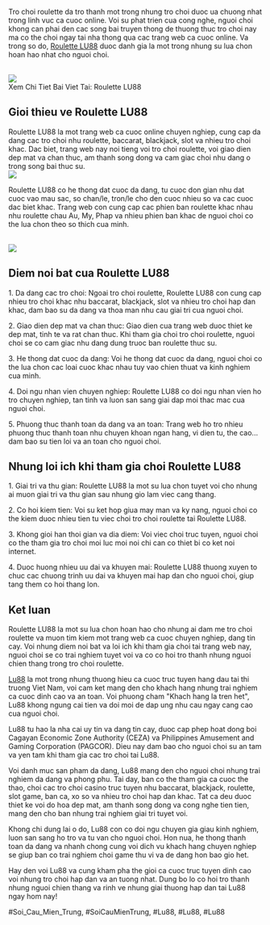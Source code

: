 <p>Tro choi roulette da tro thanh mot trong nhung tro choi duoc ua chuong nhat trong linh vuc ca cuoc online. Voi su phat trien cua cong nghe, nguoi choi khong can phai den cac song bai truyen thong de thuong thuc tro choi nay ma co the choi ngay tai nha thong qua cac trang web ca cuoc online. Va trong so do, <a href="https://lu88.love/roulette/">Roulette LU88</a> duoc danh gia la mot trong nhung su lua chon hoan hao nhat cho nguoi choi.</p><br><img src="https://lu88.love/wp-content/uploads/2025/03/kham-pha-nhanh-ve-vong-quay-roulette.webp"></br>
Xem Chi Tiet Bai Viet Tai: Roulette LU88<h2>Gioi thieu ve Roulette LU88</h2><p>Roulette LU88 la mot trang web ca cuoc online chuyen nghiep, cung cap da dang cac tro choi nhu roulette, baccarat, blackjack, slot va nhieu tro choi khac. Dac biet, trang web nay noi tieng voi tro choi roulette, voi giao dien dep mat va chan thuc, am thanh song dong va cam giac choi nhu dang o trong song bai thuc su.<br><img src="https://lu88.love/wp-content/uploads/2025/03/chi-tiet-quy-dinh-choi-roulette-can-ban-cho-game-thu.webp"></br><p>Roulette LU88 co he thong dat cuoc da dang, tu cuoc don gian nhu dat cuoc vao mau sac, so chan/le, tron/le cho den cuoc nhieu so va cac cuoc dac biet khac. Trang web con cung cap cac phien ban roulette khac nhau nhu roulette chau Au, My, Phap va nhieu phien ban khac de nguoi choi co the lua chon theo so thich cua minh.</p><br><img src="https://lu88.love/wp-content/uploads/2025/02/logo.webp"></br><h2>Diem noi bat cua Roulette LU88</h2><p>1. Da dang cac tro choi: Ngoai tro choi roulette, Roulette LU88 con cung cap nhieu tro choi khac nhu baccarat, blackjack, slot va nhieu tro choi hap dan khac, dam bao su da dang va thoa man nhu cau giai tri cua nguoi choi.<p>2. Giao dien dep mat va chan thuc: Giao dien cua trang web duoc thiet ke dep mat, tinh te va rat chan thuc. Khi tham gia choi tro choi roulette, nguoi choi se co cam giac nhu dang dung truoc ban roulette thuc su.</p><p>3. He thong dat cuoc da dang: Voi he thong dat cuoc da dang, nguoi choi co the lua chon cac loai cuoc khac nhau tuy vao chien thuat va kinh nghiem cua minh.<p>4. Doi ngu nhan vien chuyen nghiep: Roulette LU88 co doi ngu nhan vien ho tro chuyen nghiep, tan tinh va luon san sang giai dap moi thac mac cua nguoi choi.</p><p>5. Phuong thuc thanh toan da dang va an toan: Trang web ho tro nhieu phuong thuc thanh toan nhu chuyen khoan ngan hang, vi dien tu, the cao... dam bao su tien loi va an toan cho nguoi choi.</p><h2>Nhung loi ich khi tham gia choi Roulette LU88</h2><p>1. Giai tri va thu gian: Roulette LU88 la mot su lua chon tuyet voi cho nhung ai muon giai tri va thu gian sau nhung gio lam viec cang thang.</p><p>2. Co hoi kiem tien: Voi su ket hop giua may man va ky nang, nguoi choi co the kiem duoc nhieu tien tu viec choi tro choi roulette tai Roulette LU88.</p><p>3. Khong gioi han thoi gian va dia diem: Voi viec choi truc tuyen, nguoi choi co the tham gia tro choi moi luc moi noi chi can co thiet bi co ket noi internet.</p><p>4. Duoc huong nhieu uu dai va khuyen mai: Roulette LU88 thuong xuyen to chuc cac chuong trinh uu dai va khuyen mai hap dan cho nguoi choi, giup tang them co hoi thang lon.</p><h2>Ket luan</h2><p>Roulette LU88 la mot su lua chon hoan hao cho nhung ai dam me tro choi roulette va muon tim kiem mot trang web ca cuoc chuyen nghiep, dang tin cay. Voi nhung diem noi bat va loi ich khi tham gia choi tai trang web nay, nguoi choi se co trai nghiem tuyet voi va co co hoi tro thanh nhung nguoi chien thang trong tro choi roulette.</p><p><a href="https://lu88.love/">Lu88</a> la mot trong nhung thuong hieu ca cuoc truc tuyen hang dau tai thi truong Viet Nam, voi cam ket mang den cho khach hang nhung trai nghiem ca cuoc dinh cao va an toan. Voi phuong cham "Khach hang la tren het", Lu88 khong ngung cai tien va doi moi de dap ung nhu cau ngay cang cao cua nguoi choi.

Lu88 tu hao la nha cai uy tin va dang tin cay, duoc cap phep hoat dong boi Cagayan Economic Zone Authority (CEZA) va Philippines Amusement and Gaming Corporation (PAGCOR). Dieu nay dam bao cho nguoi choi su an tam va yen tam khi tham gia cac tro choi tai Lu88.

Voi danh muc san pham da dang, Lu88 mang den cho nguoi choi nhung trai nghiem da dang va phong phu. Tai day, ban co the tham gia ca cuoc the thao, choi cac tro choi casino truc tuyen nhu baccarat, blackjack, roulette, slot game, ban ca, xo so va nhieu tro choi hap dan khac. Tat ca deu duoc thiet ke voi do hoa dep mat, am thanh song dong va cong nghe tien tien, mang den cho ban nhung trai nghiem giai tri tuyet voi.

Khong chi dung lai o do, Lu88 con co doi ngu chuyen gia giau kinh nghiem, luon san sang ho tro va tu van cho nguoi choi. Hon nua, he thong thanh toan da dang va nhanh chong cung voi dich vu khach hang chuyen nghiep se giup ban co trai nghiem choi game thu vi va de dang hon bao gio het.

Hay den voi Lu88 va cung kham pha the gioi ca cuoc truc tuyen dinh cao voi nhung tro choi hap dan va an tuong nhat. Dung bo lo co hoi tro thanh nhung nguoi chien thang va rinh ve nhung giai thuong hap dan tai Lu88 ngay hom nay!</p>
#Soi_Cau_Mien_Trung, #SoiCauMienTrung, #Lu88, #Lu88, #Lu88
